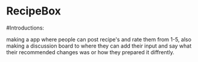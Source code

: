 # RecipeBox


#Introductions:

making a app where people can post recipe's and rate them from 1-5, also making a discussion board to where they can add their input and say what their recommended changes was or how they prepared it diffrently.
